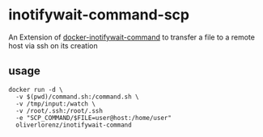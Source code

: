 # inotifywait-command-scp

An Extension of [docker-inotifywait-command](https://github.com/oliverlorenz/docker-inotifywait-command) to transfer a file to a remote host via ssh on its creation

## usage

```
docker run -d \
  -v $(pwd)/command.sh:/command.sh \
  -v /tmp/input:/watch \
  -v /root/.ssh:/root/.ssh
  -e "SCP_COMMAND/$FILE=user@host:/home/user"
  oliverlorenz/inotifywait-command
```
